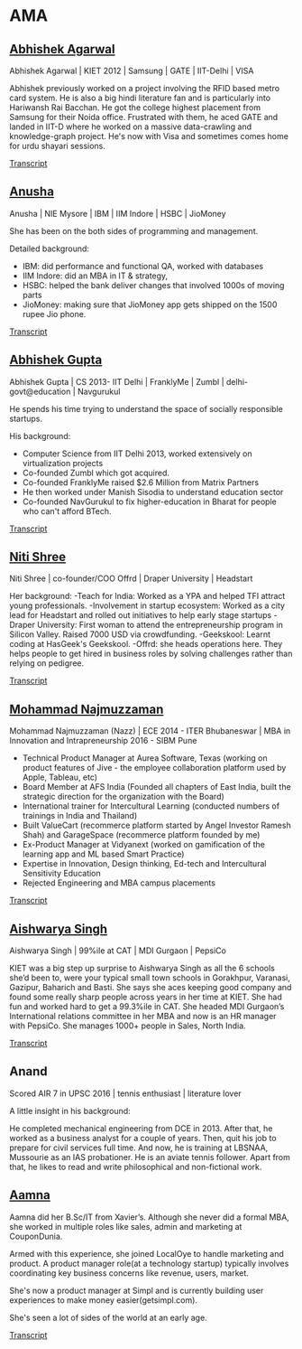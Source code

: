 # AMA

## [Abhishek Agarwal](https://www.linkedin.com/in/abhishek-agarwal-35a595101/)

Abhishek Agarwal | KIET 2012 | Samsung | GATE | IIT-Delhi | VISA 

Abhishek previously worked on a project involving the RFID based metro card system. He is also a big hindi literature fan and is particularly into Hariwansh Rai Bacchan. He got the college highest placement from Samsung for their Noida office. Frustrated with them, he aced GATE and landed in IIT-D where he worked on a massive data-crawling and knowledge-graph project. He's now with Visa and sometimes comes home for urdu shayari sessions.

[Transcript](https://medium.com/@lunaticcritic/a-conversation-you-wished-to-have-628bd02d8406)

## [Anusha](https://www.linkedin.com/in/anushamahendrakar/)
Anusha | NIE Mysore | IBM | IIM Indore | HSBC | JioMoney

She has been on the both sides of programming and management. 

Detailed background:

- IBM: did performance and functional QA, worked with databases
- IIM Indore: did an MBA in IT & strategy,
- HSBC: helped the bank deliver changes that involved 1000s of moving parts
- JioMoney: making sure that JioMoney app gets shipped on the 1500 rupee Jio phone.

[Transcript](https://medium.com/@krichasahu/management-and-programming-d42c43704e5f)

## [Abhishek Gupta](https://www.linkedin.com/in/abhishekgupta92/)

Abhishek Gupta | CS 2013- IIT Delhi | FranklyMe | Zumbl | delhi-govt@education | Navgurukul

He spends his time trying to understand the space of socially responsible startups.

His background:
- Computer Science from IIT Delhi 2013, worked extensively on virtualization projects
- Co-founded Zumbl which got acquired.
- Co-founded FranklyMe raised $2.6 Million from Matrix Partners
- He then worked under Manish Sisodia to understand education sector
- Co-founded NavGurukul to fix higher-education in Bharat for people who can't afford BTech.

[Transcript](https://medium.com/c-club/ama-with-co-founder-of-navgurukul-e6be1fbbb8d8)

## [Niti Shree](https://www.linkedin.com/in/niti-shree-90557a20/)
Niti Shree | co-founder/COO Offrd | Draper University | Headstart

Her background:
-Teach for India: Worked as a YPA and helped TFI attract young professionals.
-Involvement in startup ecosystem: Worked as a city lead for Headstart and rolled out initiatives to help early stage startups
-Draper University: First woman to attend the entrepreneurship program in Silicon Valley. Raised 7000 USD  via crowdfunding.
-Geekskool: Learnt coding at HasGeek's Geekskool. 
-Offrd: she heads operations here. They helps people to get hired in business roles by solving challenges rather than relying on pedigree.

[Transcript](https://medium.com/@krichasahu/ama-with-niti-80bdf1e980de)

## [Mohammad Najmuzzaman](https://www.linkedin.com/in/najmuzzaman/)
Mohammad Najmuzzaman (Nazz) | ECE 2014 - ITER Bhubaneswar | MBA in Innovation and Intrapreneurship 2016 - SIBM Pune 

- Technical Product Manager at Aurea Software, Texas (working on product features of Jive - the employee collaboration platform used by Apple, Tableau, etc) 
- Board Member at AFS India (Founded all chapters of East India, built the strategic direction for the organization with the Board) 
- International trainer for Intercultural Learning (conducted numbers of trainings in India and Thailand) 
- Built ValueCart (recommerce platform started by Angel Investor Ramesh Shah) and GarageSpace (recommerce platform founded by me) 
- Ex-Product Manager at Vidyanext (worked on gamification of the learning app and ML based Smart Practice) 
- Expertise in Innovation, Design  thinking, Ed-tech and Intercultural Sensitivity Education
- Rejected Engineering and MBA campus placements

[Transcript](https://medium.com/@krichasahu/ama-12205543a943)

## [Aishwarya Singh]( https://www.linkedin.com/in/aishwarya-singh-1a5124a7/)
Aishwarya Singh | 99%ile at CAT | MDI Gurgaon | PepsiCo

KIET was a big step up surprise to Aishwarya Singh as all the 6 schools she’d been to, were your typical small town schools in Gorakhpur, Varanasi, Gazipur, Baharich and Basti. She says she aces keeping good company and found some really sharp people across years in her time at KIET. She had fun and worked hard to get a 99.3%ile in CAT. She headed MDI Gurgaon’s International relations committee in her MBA and now is an HR manager with PepsiCo. She manages 1000+ people in Sales, North India.

[Transcript](https://medium.com/@krichasahu/im-and-always-be-a-small-town-girl-an-ama-with-aishwarya-538c6da1dbd5)

## Anand
Scored AIR 7 in UPSC 2016 | tennis enthusiast | literature lover

A little insight in his background:

He completed mechanical engineering from DCE in 2013. After that, he worked as a business analyst for a couple of years. Then, quit his job to prepare for civil services full time. And now, he is training at LBSNAA, Mussourie as an IAS probationer. He is an aviate tennis follower. Apart from that, he likes to read and write philosophical and non-fictional work. 

## [Aamna](https://www.linkedin.com/in/aamna92)
Aamna did her B.Sc/IT from Xavier’s. Although she never did a formal MBA, she worked in multiple roles like sales, admin and marketing at CouponDunia. 

Armed with this experience, she joined LocalOye to handle marketing and product. A product manager role(at a technology startup) typically involves coordinating key business concerns like revenue, users, market. 

She's now a product manager at Simpl and is currently building user experiences to make money easier(getsimpl.com).

She's seen a lot of sides of the world at an early age.

[Transcript](https://medium.com/c-club/real-world-work-experience-beats-most-in-class-education-an-ama-with-aamna-34c7b82549b1)
